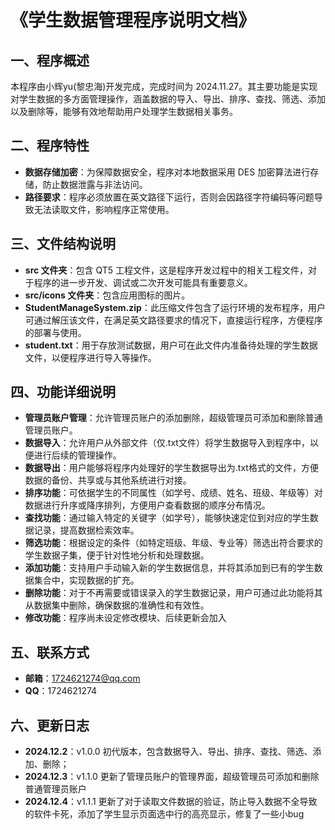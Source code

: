 # 《学生数据管理程序说明文档》


## 一、程序概述
本程序由小辉yu(黎忠海)开发完成，完成时间为 2024.11.27。其主要功能是实现对学生数据的多方面管理操作，涵盖数据的导入、导出、排序、查找、筛选、添加以及删除等，能够有效地帮助用户处理学生数据相关事务。

## 二、程序特性
- **数据存储加密**：为保障数据安全，程序对本地数据采用 DES 加密算法进行存储，防止数据泄露与非法访问。
- **路径要求**：程序必须放置在英文路径下运行，否则会因路径字符编码等问题导致无法读取文件，影响程序正常使用。

## 三、文件结构说明
- **src 文件夹**：包含 QT5 工程文件，这是程序开发过程中的相关工程文件，对于程序的进一步开发、调试或二次开发可能具有重要意义。
- **src/icons 文件夹**：包含应用图标的图片。
- **StudentManageSystem.zip**：此压缩文件包含了运行环境的发布程序，用户可通过解压该文件，在满足英文路径要求的情况下，直接运行程序，方便程序的部署与使用。
- **student.txt**：用于存放测试数据，用户可在此文件内准备待处理的学生数据文件，以便程序进行导入等操作。

## 四、功能详细说明
- **管理员账户管理**：允许管理员账户的添加删除，超级管理员可添加和删除普通管理员账户。
- **数据导入**：允许用户从外部文件（仅.txt文件）将学生数据导入到程序中，以便进行后续的管理操作。
- **数据导出**：用户能够将程序内处理好的学生数据导出为.txt格式的文件，方便数据的备份、共享或与其他系统进行对接。
- **排序功能**：可依据学生的不同属性（如学号、成绩、姓名、班级、年级等）对数据进行升序或降序排列，方便用户查看数据的顺序分布情况。
- **查找功能**：通过输入特定的关键字（如学号），能够快速定位到对应的学生数据记录，提高数据检索效率。
- **筛选功能**：根据设定的条件（如特定班级、年级、专业等）筛选出符合要求的学生数据子集，便于针对性地分析和处理数据。
- **添加功能**：支持用户手动输入新的学生数据信息，并将其添加到已有的学生数据集合中，实现数据的扩充。
- **删除功能**：对于不再需要或错误录入的学生数据记录，用户可通过此功能将其从数据集中删除，确保数据的准确性和有效性。
- **修改功能**：程序尚未设定修改模块、后续更新会加入

## 五、联系方式
- **邮箱**：1724621274@qq.com
- **QQ**：1724621274

## 六、更新日志
- **2024.12.2**：v1.0.0 初代版本，包含数据导入、导出、排序、查找、筛选、添加、删除；
- **2024.12.3**：v1.1.0 更新了管理员账户的管理界面，超级管理员可添加和删除普通管理员账户
- **2024.12.4**：v1.1.1 更新了对于读取文件数据的验证，防止导入数据不全导致的软件卡死，添加了学生显示页面选中行的高亮显示，修复了一些小bug
  
